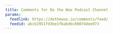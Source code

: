 ```yaml
---
title: Comments for Do the Woo Podcast Channel
params:
  feedlink: https://dothewoo.io/comments/feed/
  feedid: abcb2951fd3be1f6abdbc69074dee973
---
```

